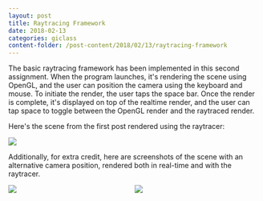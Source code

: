 ```yaml
---
layout: post
title: Raytracing Framework
date: 2018-02-13
categories: giclass
content-folder: /post-content/2018/02/13/raytracing-framework
---
```


<style type="text/css">
  .halfimg {
    display: inline-block;
    width: 50%;
  }
</style>

The basic raytracing framework has been implemented in this second assignment.
When the program launches, it's rendering the scene using OpenGL, and the user
can position the camera using the keyboard and mouse. To initiate the render,
the user taps the space bar. Once the render is complete, it's displayed on top
of the realtime render, and the user can tap space to toggle between the OpenGL
render and the raytraced render.

Here's the scene from the first post rendered using the raytracer:

<a href="{{page.content-folder}}/rendered_front.png">
  <img src="{{page.content-folder}}/rendered_front.png" />
</a>

Additionally, for extra credit, here are screenshots of the scene with an
alternative camera position, rendered both in real-time and with the raytracer.

<a class="halfimg" href="{{page.content-folder}}/realtime_alt.png">
  <img src="{{page.content-folder}}/realtime_alt.png" />
</a><a class="halfimg" href="{{page.content-folder}}/rendered_alt.png">
  <img src="{{page.content-folder}}/rendered_alt.png" />
</a>

